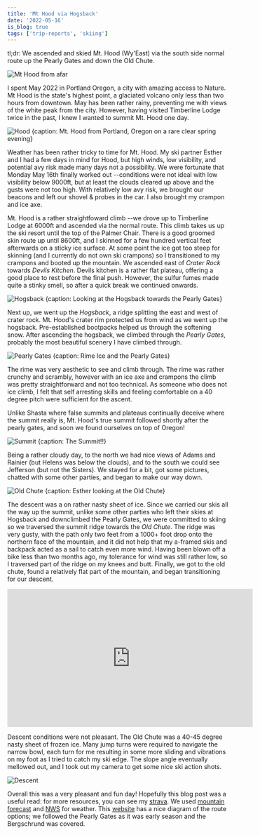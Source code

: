 ```yaml
---
title: 'Mt Hood via Hogsback'
date: '2022-05-16'
is_blog: true
tags: ['trip-reports', 'skiing']
---
```


tl;dr: We ascended and skied Mt. Hood (Wy'East) via the south side normal route up the Pearly Gates and down the Old Chute.

![Mt Hood from afar](https://lh3.googleusercontent.com/pw/AM-JKLUuYMRlBBSf5dR-661WoEt2Tj5ewOZP9HPrydszkjl-c9A-73DUiRtA9y1w5g9lF__v4tQ6R-7rJ0dKUdGeq2tQqwYN6d2dDuO1bf5CvrqcmEYksGr3wMaeD5ZZz3VgWEPxX8B-cXEUkQs8iUkeNY3C2w=w2104-h1579-no?authuser=1)

I spent May 2022 in Portland Oregon, a city with amazing access to Nature. Mt Hood is the state's highest point, a glaciated volcano only less than two hours from downtown. May has been rather rainy, preventing me with views of the white peak from the city. However, having visited Timberline Lodge twice in the past, I knew I wanted to summit Mt. Hood one day.

![Hood {caption: Mt. Hood from Portland, Oregon on a rare clear spring evening}](https://lh3.googleusercontent.com/RfXgq2UXp-B5Lhhp9zu2-FNLV3jgNGzIChij8zX0OoATb3p5hWuI9b_Xhd-7OpkZ3XCEiJy4OWjGXwZkkKbmEvl8OKHuUjLlcYtoq9f5z3f4QvgoACw2XbLZijBIt-7UBqKxvVHbXSBxaPReOuBl68acNtiqnYGViniGU59X4SYgFm_CQCFdZJrZ_FGsWIoZDVdgGY0hZUgqZoLctgQXYsP_1tvt0kYO2QKiL0vK9iJwBwiMuUen-lWza49LifoEm_uQdvDvO20BpeGhyo5WxwKk4OcHg3nywK2mDAAe4_w7D3KM7IxCls10OT2tLuk1lQo4gkqRVyGrUWTvpQ-Fgb8RGkwZPbx8YisDCDDvK3npTjfdBN-gkqdPBfT9ncJ6TeOX6GJ59ENG99r5-JQ_z7a3_pVEjXqiJTZrjKK3i1bVYBY5w78RtorWx405Z-i0HTPVjelFKEC-CuFHvEeRww_vyQABt2rq35R-_MN_vWt6DMwj1mWFM5S24Jpb4_BAuSEmetlVH6DbYPfq_udwdO9zBYOADcst6cp60jOrTp9NhcDew_Ai83-iw8Z74VpN_5iuuMr4LEwJpdIk2_XrjRYuH8lkmnr4GjVkpVQTkfd3R2YTKHjiVX3eXtZMjJNIpC4czzFpPYkCAzhuluXIuqgN2HfTg6GMgIgQz6jYQJoBSR6cNNjrGdWfL7AYysnRFImIL8tvknCMNFzqI9Xr8n2vNvajKNKMY8CSJcJKyTChC1fF3wt9JFgjPK_OVkhQc4eeVBm1YQpBW53GcGlLfucVfhUX718KX0jY=w1468-h979-no)

Weather has been rather tricky to time for Mt. Hood. My ski partner Esther and I had a few days in mind for Hood, but high winds, low visibility, and potential avy risk made many days not a possibility. We were fortunate that Monday May 16th finally worked out --conditions were not ideal with low visibility below 9000ft, but at least the clouds cleared up above and the gusts were not too high. With relatively low avy risk, we brought our beacons and left our shovel & probes in the car. I also brought my crampon and ice axe.

Mt. Hood is a rather straightfoward climb --we drove up to Timberline Lodge at 6000ft and ascended via the normal route. This climb takes us up the ski resort until the top of the Palmer Chair. There is a good groomed skin route up until 8600ft, and I skinned for a few hundred vertical feet afterwards on a sticky ice surface. At some point the ice got too steep for skinning (and I currently do not own ski crampons) so I transitioned to my crampons and booted up the mountain. We ascended east of *Crater Rock* towards *Devils Kitchen*. Devils kitchen is a rather flat plateau, offering a good place to rest before the final push. However, the sulfur fumes made quite a stinky smell, so after a quick break we continued onwards.

![Hogsback {caption: Looking at the Hogsback towards the Pearly Gates}](https://lh3.googleusercontent.com/pw/AM-JKLX0RdGnxkvfOscjjy0Ys_yw0xbeKyWIG0hRE5P1j_Hp4kc1NH_F9Jn8Kib8t5snhFK9tkrEPS-PUb2Cs6iOVRqmwv7p5_lA-EuqrCZHag9oWwrkMdh634_kdKGoxYM2ql46Hj2gjpP-pYAXgFaiyUOs6A=w2500-h1667-no?authuser=1)

Next up, we went up the *Hogsback*, a ridge splitting the east and west of crater rock. Mt. Hood's crater rim protected us from wind as we went up the hogsback. Pre-established bootpacks helped us through the softening snow. After ascending the hogsback, we climbed through the *Pearly Gates*, probably the most beautiful scenery I have climbed through. 

![Pearly Gates {caption: Rime Ice and the Pearly Gates}](https://lh3.googleusercontent.com/pw/AM-JKLV7lDxXy7zJJWTGi6bMgOft9BddWJhRMvgVHxqECWFjc0PuJFUGAPOypsRM_UKsZgTWsgSP9q8H0XJO_eJEsHG49DQ-RdVohbg0jy98fJvXm2zyFU0I5A8r4SBrNeznLrnStQR24sWD1EcnHIu9EJ87Cg=w1821-h2029-no?authuser=1)

The rime was very aesthetic to see and climb through. The rime was rather crunchy and scrambly, however with an ice axe and crampons the climb was pretty straightforward and not too technical. As someone who does not ice climb, I felt that self arresting skills and feeling comfortable on a 40 degree pitch were sufficient for the ascent.

Unlike Shasta where false summits and plateaus continually deceive where the summit really is, Mt. Hood's true summit followed shortly after the pearly gates, and soon we found ourselves on top of Oregon!

![Summit {caption: The Summit!!}](https://lh3.googleusercontent.com/pw/AM-JKLXX_7mypoeJUslTls0TfQNesWT30yPEdUufpUTFgEFqHjSEclCzlYz3yCr08H-qfsdypAogVhQQyxKIHP3uyZlZk03Pu5romfDYkemBmPY6wWZWCJ2TCfppNuCVhQI5WrtUWaHoKozMFZ6N-Hog541oOw=w2104-h1579-no?authuser=1)

Being a rather cloudy day, to the north we had nice views of Adams and Rainier (but Helens was below the clouds), and to the south we could see Jefferson (but not the Sisters). We stayed for a bit, got some pictures, chatted with some other parties, and began to make our way down.

![Old Chute {caption: Esther looking at the Old Chute}](https://lh3.googleusercontent.com/pw/AM-JKLUIIC8zlSoa33ubNSOxgJztWWesgWavyQ8tnBx3zyHO-jHpWg-YwtXQfGqEB4NzAoxo1uuXhPCExYvDjvPDgaw6ma4hhVN2rOjc9Rj45XEA_mvKgMzIxj5Af6WPYrPmlofmmLpu3JJIHVC3s3pYOKF96w=w2104-h1405-no?authuser=1)

The descent was a on rather nasty sheet of ice. Since we carried our skis all the way up the summit, unlike some other parties who left their skies at Hogsback and downclimbed the Pearly Gates, we were committed to skiing so we traversed the summit ridge towards the *Old Chute*. The ridge was very gusty, with the path only two feet from a 1000+ foot drop onto the northern face of the mountain, and it did not help that my a-framed skis and backpack acted as a sail to catch even more wind. Having been blown off a bike less than two months ago, my tolerance for wind was still rather low, so I traversed part of the ridge on my knees and butt. Finally, we got to the old chute, found a relatively flat part of the mountain, and began transitioning for our descent.

<center><iframe width="560" height="315" src="https://www.youtube.com/embed/E9XShSFxyYw" title="YouTube video player" frameborder="0" allow="accelerometer; autoplay; clipboard-write; encrypted-media; gyroscope; picture-in-picture" allowfullscreen></iframe></center>

Descent conditions were not pleasant. The Old Chute was a 40-45 degree nasty sheet of frozen ice. Many jump turns were required to navigate the narrow bowl, each turn for me resulting in some more sliding and vibrations on my foot as I tried to catch my ski edge. The slope angle eventually mellowed out, and I took out my camera to get some nice ski action shots.

![Descent](https://lh3.googleusercontent.com/pw/AM-JKLVENf_KLBR8ra6N9M6KM4jPadRbK1mQ5Mrieq-R4a9JNZ_rufJztuCQEqGvk9laGMPzo44UtWYlmijTDbleCJghk6xqHt14G71hpoR9M_WGF9BJUgalKuDRoLrlVPOFepeVhLcMxvMsRadLXZL7yVA15w=w2104-h1405-no?authuser=1)

Overall this was a very pleasant and fun day! Hopefully this blog post was a useful read: for more resources, you can see my [strava](https://www.strava.com/activities/7154437159). We used [mountain forecast](https://www.mountain-forecast.com/peaks/Mount-Hood/forecasts/3426) and [NWS](https://forecast.weather.gov/MapClick.php?lat=45.3735&lon=-121.6956&unit=0&lg=english&FcstType=graphical) for weather. This [website](http://wanderlusthiker.com/a-beginners-guide-to-climbing-mt-hood-south-side/#1470713007174-a1c0f689-1081) has a nice diagram of the route options; we followed the Pearly Gates as it was early season and the Bergschrund was covered. 
